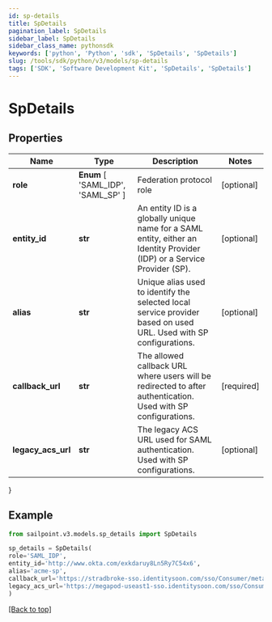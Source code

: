 ```yaml
---
id: sp-details
title: SpDetails
pagination_label: SpDetails
sidebar_label: SpDetails
sidebar_class_name: pythonsdk
keywords: ['python', 'Python', 'sdk', 'SpDetails', 'SpDetails'] 
slug: /tools/sdk/python/v3/models/sp-details
tags: ['SDK', 'Software Development Kit', 'SpDetails', 'SpDetails']
---
```


# SpDetails


## Properties

Name | Type | Description | Notes
------------ | ------------- | ------------- | -------------
**role** |  **Enum** [  'SAML_IDP',    'SAML_SP' ] | Federation protocol role | [optional] 
**entity_id** | **str** | An entity ID is a globally unique name for a SAML entity, either an Identity Provider (IDP) or a Service Provider (SP). | [optional] 
**alias** | **str** | Unique alias used to identify the selected local service provider based on used URL. Used with SP configurations. | [optional] 
**callback_url** | **str** | The allowed callback URL where users will be redirected to after authentication. Used with SP configurations. | [required]
**legacy_acs_url** | **str** | The legacy ACS URL used for SAML authentication. Used with SP configurations. | [optional] 
}

## Example

```python
from sailpoint.v3.models.sp_details import SpDetails

sp_details = SpDetails(
role='SAML_IDP',
entity_id='http://www.okta.com/exkdaruy8Ln5Ry7C54x6',
alias='acme-sp',
callback_url='https://stradbroke-sso.identitysoon.com/sso/Consumer/metaAlias/cdov-saml/sp',
legacy_acs_url='https://megapod-useast1-sso.identitysoon.com/sso/Consumer/metaAlias/acme/sp'
)

```
[[Back to top]](#) 

